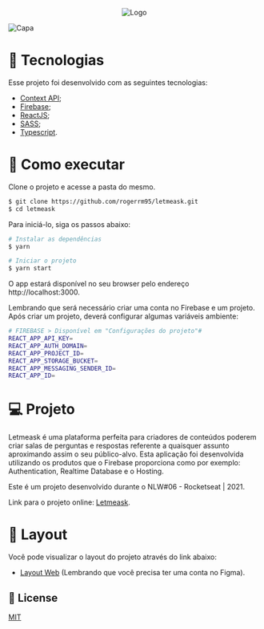 <p align='center'>
  <img src="./assets/logo.svg" alt="Logo">
</p>

<div>
    <img src='https://github.com/rocketseat-education/nlw-06-reactjs/raw/master/.github/cover.svg' alt='Capa'>
</div> 
 
 # 🧪 Tecnologias

Esse projeto foi desenvolvido com as seguintes tecnologias:
- [Context API](https://pt-br.reactjs.org/docs/context.html);
- [Firebase](https://firebase.google.com/?hl=pt/);
- [ReactJS](https://pt-br.reactjs.org/);
- [SASS](https://sass-lang.com/);
- [Typescript](https://www.typescriptlang.org/).

# 🚀 Como executar

Clone o projeto e acesse a pasta do mesmo.

```bash
$ git clone https://github.com/rogerrm95/letmeask.git
$ cd letmeask
```
Para iniciá-lo, siga os passos abaixo:
```bash
# Instalar as dependências
$ yarn

# Iniciar o projeto
$ yarn start
```
O app estará disponível no seu browser pelo endereço http://localhost:3000.

Lembrando que será necessário criar uma conta no Firebase e um projeto. Após criar um projeto, deverá configurar algumas variáveis ambiente:
  ````bash
# FIREBASE > Disponível em "Configurações do projeto"#
REACT_APP_API_KEY=
REACT_APP_AUTH_DOMAIN=
REACT_APP_PROJECT_ID=
REACT_APP_STORAGE_BUCKET=
REACT_APP_MESSAGING_SENDER_ID=
REACT_APP_ID=
````

# 💻 Projeto
Letmeask é uma plataforma perfeita para criadores de conteúdos poderem criar salas de perguntas e respostas referente a quaisquer assunto aproximando assim o seu público-alvo.
Esta aplicação foi desenvolvida utilizando os produtos que o Firebase proporciona como por exemplo: Authentication, Realtime Database e o Hosting.

Este é um projeto desenvolvido durante o NLW#06 - Rocketseat | 2021.

Link para o projeto online: [Letmeask](https://letmeask-d0fc0.web.app/).

# 🔖 Layout
Você pode visualizar o layout do projeto através do link abaixo:
- [Layout Web](https://www.figma.com/file/Lh507TjBRoOROzaLrQKPcq/Letmeask-NLW-06) (Lembrando que você precisa ter uma conta no Figma).

## 📃 License
[MIT](https://choosealicense.com/licenses/mit/)
 
